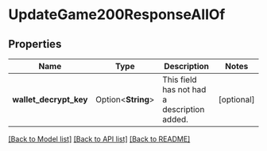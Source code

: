 # UpdateGame200ResponseAllOf

## Properties

Name | Type | Description | Notes
------------ | ------------- | ------------- | -------------
**wallet_decrypt_key** | Option<**String**> | This field has not had a description added. | [optional]

[[Back to Model list]](../README.md#documentation-for-models) [[Back to API list]](../README.md#documentation-for-api-endpoints) [[Back to README]](../README.md)


